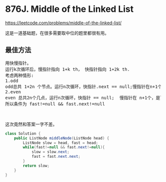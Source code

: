 # 876J. Middle of the Linked List
https://leetcode.com/problems/middle-of-the-linked-list/


这是一道基础题，在很多需要取中位的题里都很有用。



## 最佳方法
<pre>
用快慢指针。
运行k次循环后，慢指针指向 1+k th， 快指针指向 1+2k th.
考虑两种情形:
1.odd
odd总共 1+2n 个节点。运行n次循环，快指针.next == null;慢指针在n+1个，是正中间的中位数。
2.even
even 总共2n个几点，运行n次循环，快指针 == null;  慢指针在 n+1个，是下半区第一个。
所以条件为 fast!=null && fast.next!=null


</pre>

这次竟然和答案一字不差。
```java
class Solution {
    public ListNode middleNode(ListNode head) {
        ListNode slow = head, fast = head;
        while(fast!=null && fast.next!=null){
            slow = slow.next;
            fast = fast.next.next;
        }
        return slow;
    }
}
```
